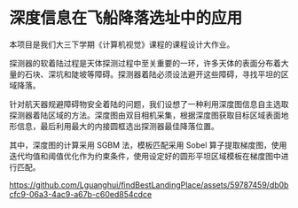 # 深度信息在飞船降落选址中的应用

本项目是我们大三下学期《计算机视觉》课程的课程设计大作业。

探测器的软着陆过程是天体探测过程中至关重要的一环，许多天体的表面分布着大量的石块、深坑和陡坡等障碍。探测器着陆必须设法避开这些障碍，寻找平坦的区域降落。

针对航天器规避障碍物安全着陆的问题，我们设想了一种利用深度图信息自主选取探测器着陆区域的方法。深度图由双目相机采集，根据深度图获取目标区域表面地形信息，最后利用最大的内接圆框选出探测器最佳降落位置。

其中，深度图的计算采用 SGBM 法，模板匹配采用 Sobel 算子提取梯度图，使用迭代均值和阈值优化作为约束条件，使用设定好的圆形平坦区域模板在梯度图中进行匹配。

https://github.com/Lguanghui/findBestLandingPlace/assets/59787459/db0bcfc9-06a3-4ac9-a67b-c60ed854cdce

